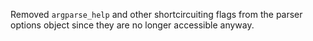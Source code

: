 Removed `argparse_help` and other shortcircuiting flags from the parser options object since they are no longer accessible anyway.
